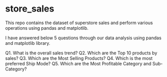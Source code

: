 # store_sales
This repo contains the dataset of superstore sales and perform various operations using pandas and matplotlib.

I have answered below 5 questions through our data analysis using pandas and matplotlib library.

Q1. What is the overall sales trend? 
Q2. Which are the Top 10 products by sales?
Q3. Which are the Most Selling Products?
Q4. Which is the most preferred Ship Mode?
Q5. Which are the Most Profitable Category and Sub-Category?
